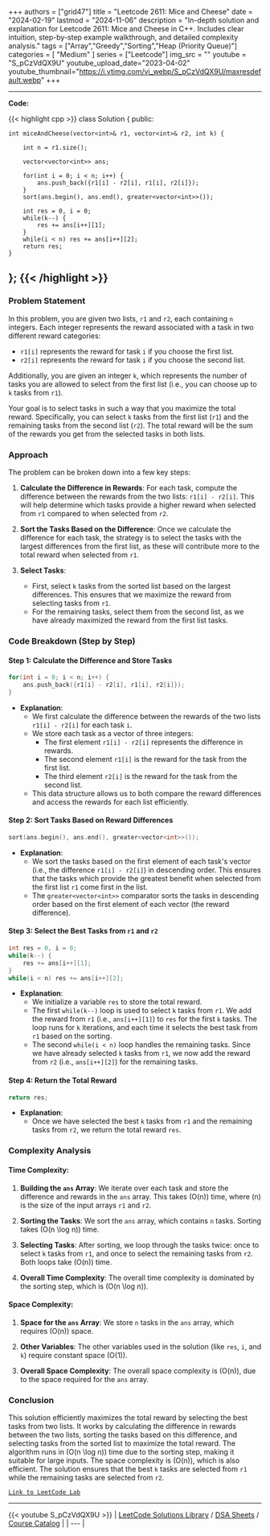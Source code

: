 
+++
authors = ["grid47"]
title = "Leetcode 2611: Mice and Cheese"
date = "2024-02-19"
lastmod = "2024-11-06"
description = "In-depth solution and explanation for Leetcode 2611: Mice and Cheese in C++. Includes clear intuition, step-by-step example walkthrough, and detailed complexity analysis."
tags = ["Array","Greedy","Sorting","Heap (Priority Queue)"]
categories = [
    "Medium"
]
series = ["Leetcode"]
img_src = ""
youtube = "S_pCzVdQX9U"
youtube_upload_date="2023-04-02"
youtube_thumbnail="https://i.ytimg.com/vi_webp/S_pCzVdQX9U/maxresdefault.webp"
+++



---
**Code:**

{{< highlight cpp >}}
class Solution {
public:
    
    int miceAndCheese(vector<int>& r1, vector<int>& r2, int k) {
        
        int n = r1.size();

        vector<vector<int>> ans;
        
        for(int i = 0; i < n; i++) {
            ans.push_back({r1[i] - r2[i], r1[i], r2[i]});
        }
        sort(ans.begin(), ans.end(), greater<vector<int>>());
        
        int res = 0, i = 0;
        while(k--) {
            res += ans[i++][1];
        }
        while(i < n) res += ans[i++][2];
        return res;
    }
};
{{< /highlight >}}
---

### Problem Statement

In this problem, you are given two lists, `r1` and `r2`, each containing `n` integers. Each integer represents the reward associated with a task in two different reward categories:
- `r1[i]` represents the reward for task `i` if you choose the first list.
- `r2[i]` represents the reward for task `i` if you choose the second list.

Additionally, you are given an integer `k`, which represents the number of tasks you are allowed to select from the first list (i.e., you can choose up to `k` tasks from `r1`).

Your goal is to select tasks in such a way that you maximize the total reward. Specifically, you can select `k` tasks from the first list (`r1`) and the remaining tasks from the second list (`r2`). The total reward will be the sum of the rewards you get from the selected tasks in both lists.

### Approach

The problem can be broken down into a few key steps:

1. **Calculate the Difference in Rewards**:
   For each task, compute the difference between the rewards from the two lists: `r1[i] - r2[i]`. This will help determine which tasks provide a higher reward when selected from `r1` compared to when selected from `r2`. 

2. **Sort the Tasks Based on the Difference**:
   Once we calculate the difference for each task, the strategy is to select the tasks with the largest differences from the first list, as these will contribute more to the total reward when selected from `r1`.

3. **Select Tasks**:
   - First, select `k` tasks from the sorted list based on the largest differences. This ensures that we maximize the reward from selecting tasks from `r1`.
   - For the remaining tasks, select them from the second list, as we have already maximized the reward from the first list tasks.

### Code Breakdown (Step by Step)

#### Step 1: Calculate the Difference and Store Tasks

```cpp
for(int i = 0; i < n; i++) {
    ans.push_back({r1[i] - r2[i], r1[i], r2[i]});
}
```

- **Explanation**:
  - We first calculate the difference between the rewards of the two lists `r1[i] - r2[i]` for each task `i`.
  - We store each task as a vector of three integers:
    - The first element `r1[i] - r2[i]` represents the difference in rewards.
    - The second element `r1[i]` is the reward for the task from the first list.
    - The third element `r2[i]` is the reward for the task from the second list.
  - This data structure allows us to both compare the reward differences and access the rewards for each list efficiently.

#### Step 2: Sort Tasks Based on Reward Differences

```cpp
sort(ans.begin(), ans.end(), greater<vector<int>>());
```

- **Explanation**:
  - We sort the tasks based on the first element of each task's vector (i.e., the difference `r1[i] - r2[i]`) in descending order. This ensures that the tasks which provide the greatest benefit when selected from the first list `r1` come first in the list.
  - The `greater<vector<int>>` comparator sorts the tasks in descending order based on the first element of each vector (the reward difference).

#### Step 3: Select the Best Tasks from `r1` and `r2`

```cpp
int res = 0, i = 0;
while(k--) {
    res += ans[i++][1];
}
while(i < n) res += ans[i++][2];
```

- **Explanation**:
  - We initialize a variable `res` to store the total reward.
  - The first `while(k--)` loop is used to select `k` tasks from `r1`. We add the reward from `r1` (i.e., `ans[i++][1]`) to `res` for the first `k` tasks. The loop runs for `k` iterations, and each time it selects the best task from `r1` based on the sorting.
  - The second `while(i < n)` loop handles the remaining tasks. Since we have already selected `k` tasks from `r1`, we now add the reward from `r2` (i.e., `ans[i++][2]`) for the remaining tasks.

#### Step 4: Return the Total Reward

```cpp
return res;
```

- **Explanation**:
  - Once we have selected the best `k` tasks from `r1` and the remaining tasks from `r2`, we return the total reward `res`.

### Complexity Analysis

#### Time Complexity:

1. **Building the `ans` Array**: We iterate over each task and store the difference and rewards in the `ans` array. This takes \(O(n)\) time, where \(n\) is the size of the input arrays `r1` and `r2`.
   
2. **Sorting the Tasks**: We sort the `ans` array, which contains `n` tasks. Sorting takes \(O(n \log n)\) time.

3. **Selecting Tasks**: After sorting, we loop through the tasks twice: once to select `k` tasks from `r1`, and once to select the remaining tasks from `r2`. Both loops take \(O(n)\) time.

4. **Overall Time Complexity**: The overall time complexity is dominated by the sorting step, which is \(O(n \log n)\).

#### Space Complexity:

1. **Space for the `ans` Array**: We store `n` tasks in the `ans` array, which requires \(O(n)\) space.
   
2. **Other Variables**: The other variables used in the solution (like `res`, `i`, and `k`) require constant space \(O(1)\).

3. **Overall Space Complexity**: The overall space complexity is \(O(n)\), due to the space required for the `ans` array.

### Conclusion

This solution efficiently maximizes the total reward by selecting the best tasks from two lists. It works by calculating the difference in rewards between the two lists, sorting the tasks based on this difference, and selecting tasks from the sorted list to maximize the total reward. The algorithm runs in \(O(n \log n)\) time due to the sorting step, making it suitable for large inputs. The space complexity is \(O(n)\), which is also efficient. The solution ensures that the best `k` tasks are selected from `r1` while the remaining tasks are selected from `r2`.

[`Link to LeetCode Lab`](https://leetcode.com/problems/mice-and-cheese/description/)

---
{{< youtube S_pCzVdQX9U >}}
| [LeetCode Solutions Library](https://grid47.xyz/leetcode/) / [DSA Sheets](https://grid47.xyz/sheets/) / [Course Catalog](https://grid47.xyz/courses/) |
| --- |
